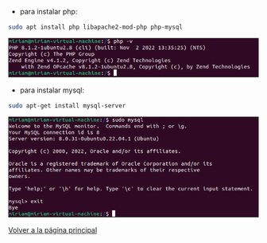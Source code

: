 - para instalar php:

```bash
sudo apt install php libapache2-mod-php php-mysql
```

![image](../imagenes/5.png)

- para instalar mysql:

```bash
sudo apt-get install mysql-server
```

![image](../imagenes/4.png)


[Volver a la página principal](../README.md)
